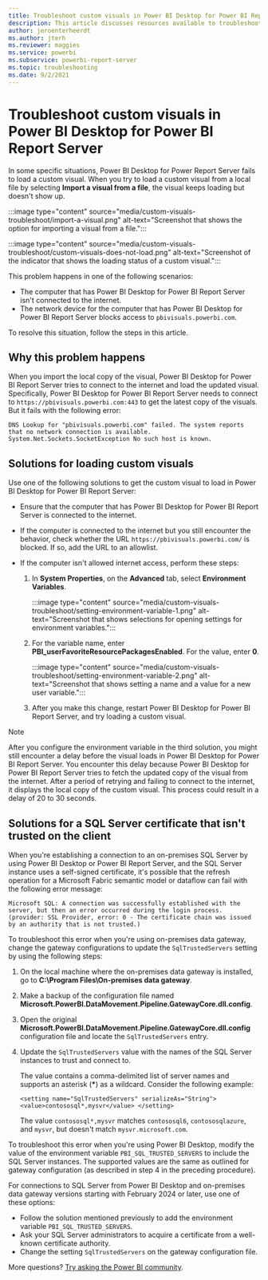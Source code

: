 ```yaml
---
title: Troubleshoot custom visuals in Power BI Desktop for Power BI Report Server
description: This article discusses resources available to troubleshoot issues with custom visuals in Power BI Desktop for Power BI Report Server.
author: jeroenterheerdt
ms.author: jterh
ms.reviewer: maggies
ms.service: powerbi
ms.subservice: powerbi-report-server
ms.topic: troubleshooting
ms.date: 9/2/2021
---
```

# Troubleshoot custom visuals in Power BI Desktop for Power BI Report Server

In some specific situations, Power BI Desktop for Power Report Server fails to load a custom visual. When you try to load a custom visual from a local file by selecting **Import a visual from a file**, the visual keeps loading but doesn't show up.

:::image type="content" source="media/custom-visuals-troubleshoot/import-a-visual.png" alt-text="Screenshot that shows the option for importing a visual from a file.":::

:::image type="content" source="media/custom-visuals-troubleshoot/custom-visuals-does-not-load.png" alt-text="Screenshot of the indicator that shows the loading status of a custom visual.":::

This problem happens in one of the following scenarios:

- The computer that has Power BI Desktop for Power BI Report Server isn't connected to the internet.
- The network device for the computer that has Power BI Desktop for Power BI Report Server blocks access to `pbivisuals.powerbi.com`.

To resolve this situation, follow the steps in this article.

## Why this problem happens

When you import the local copy of the visual, Power BI Desktop for Power BI Report Server tries to connect to the internet and load the updated visual. Specifically, Power BI Desktop for Power BI Report Server needs to connect to `https://pbivisuals.powerbi.com:443` to get the latest copy of the visuals. But it fails with the following error:

```
DNS Lookup for "pbivisuals.powerbi.com" failed. The system reports that no network connection is available. 
System.Net.Sockets.SocketException No such host is known.
```

## Solutions for loading custom visuals

Use one of the following solutions to get the custom visual to load in Power BI Desktop for Power BI Report Server:

- Ensure that the computer that has Power BI Desktop for Power BI Report Server is connected to the internet.

- If the computer is connected to the internet but you still encounter the behavior, check whether the URL `https://pbivisuals.powerbi.com/` is blocked. If so, add the URL to an allowlist.

- If the computer isn't allowed internet access, perform these steps:

  1. In **System Properties**, on the **Advanced** tab, select **Environment Variables**.

     :::image type="content" source="media/custom-visuals-troubleshoot/setting-environment-variable-1.png" alt-text="Screenshot that shows selections for opening settings for environment variables.":::

  1. For the variable name, enter **PBI_userFavoriteResourcePackagesEnabled**. For the value, enter **0**.

     :::image type="content" source="media/custom-visuals-troubleshoot/setting-environment-variable-2.png" alt-text="Screenshot that shows setting a name and a value for a new user variable.":::

  1. After you make this change, restart Power BI Desktop for Power BI Report Server, and try loading a custom visual.

> [!NOTE]
> After you configure the environment variable in the third solution, you might still encounter a delay before the visual loads in Power BI Desktop for Power BI Report Server. You encounter this delay because Power BI Desktop for Power BI Report Server tries to fetch the updated copy of the visual from the internet. After a period of retrying and failing to connect to the internet, it displays the local copy of the custom visual. This process could result in a delay of 20 to 30 seconds.

## Solutions for a SQL Server certificate that isn't trusted on the client

When you're establishing a connection to an on-premises SQL Server by using Power BI Desktop or Power BI Report Server, and the SQL Server instance uses a self-signed certificate, it's possible that the refresh operation for a Microsoft Fabric semantic model or dataflow can fail with the following error message:

```Microsoft SQL: A connection was successfully established with the server, but then an error occurred during the login process. (provider: SSL Provider, error: 0 - The certificate chain was issued by an authority that is not trusted.)```

To troubleshoot this error when you're using on-premises data gateway, change the gateway configurations to update the `SqlTrustedServers` setting by using the following steps:

1. On the local machine where the on-premises data gateway is installed, go to **C:\Program Files\On-premises data gateway**.
2. Make a backup of the configuration file named **Microsoft.PowerBI.DataMovement.Pipeline.GatewayCore.dll.config**.
3. Open the original **Microsoft.PowerBI.DataMovement.Pipeline.GatewayCore.dll.config** configuration file and locate the `SqlTrustedServers` entry.
4. Update the `SqlTrustedServers` value with the names of the SQL Server instances to trust and connect to.

   The value contains a comma-delimited list of server names and supports an asterisk (**\***) as a wildcard. Consider the following example:

   `<setting name="SqlTrustedServers" serializeAs="String"> <value>contososql*,mysvr</value> </setting>`

   The value `contososql*,mysvr` matches `contososql6`, `contososqlazure`, and `mysvr`, but doesn't match `mysvr.microsoft.com`.

To troubleshoot this error when you're using Power BI Desktop, modify the value of the environment variable `PBI_SQL_TRUSTED_SERVERS` to include the SQL Server instances. The supported values are the same as outlined for gateway configuration (as described in step 4 in the preceding procedure).

For connections to SQL Server from Power BI Desktop and on-premises data gateway versions starting with February 2024 or later, use one of these options:

- Follow the solution mentioned previously to add the environment variable `PBI_SQL_TRUSTED_SERVERS`.
- Ask your SQL Server administrators to acquire a certificate from a well-known certificate authority.
- Change the setting `SqlTrustedServers` on the gateway configuration file.

More questions? [Try asking the Power BI community](https://community.powerbi.com/).
